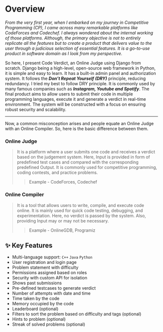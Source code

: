 # Overview

*From the very first year, when I embarked on my journey in Competitive Programming (CP), I came across many remarkable platforms like CodeForces and Codechef. I always wondered about the internal working of those platforms.
Although, the primary objective is not to entirely replicate all the features but to create a product that delivers value to the user through a judicious selection of essential features. It is a go-to-use product in software domain as I look from my perspective.*

So here, I present Code Verdict, an Online Judge using Django from scratch. Django being a high-level, open-source web framework in Python, it is simple and easy to learn. It has a built-in admin panel and authorization system. It follows the ***Don’t Repeat Yourself (DRY)*** principle, reducing redundancy. 
I tried my best to follow DRY principle. It is commonly used by many famous companies such as ***Instagram, Youtube and Spotify***. 
The final product aims to allow users to submit their code in multiple programming languages, execute it and generate a verdict in real-time environment. The system will be constructed with a focus on ensuring robust security and scalability.
___
Now, a common misconception arises and people equate an Online Judge with an Online Compiler. So, here is the basic difference between them.
### **Online Judge**
> It is a platform where a user submits one code and receives a verdict based on the judgement system. Here, Input is provided in form of predefined test cases and compared with the corresponding predefined Output. 
> It is commonly used for competitive programming, coding contests, and practice problems.
>> Example - CodeForces, Codechef

### **Online Compiler**
> It is a tool that allows users to write, compile, and execute code online. It is mainly used for quick code testing, debugging, and experimentation.
> Here, no verdict is passed by the system. Also, providing Input may or may not be necessary.
>> Example - OnlineGDB, Programiz

## ✨ Key Features
- Multi-language support: `C++` `Java` `Python`
- User registration and login page
- Problem statement with difficulty
- Permissions assigned based on roles
- Security with custom API for isolation
- Shows past submissions
- Pre-defined testcases to generate verdict
- Number of attempts with date and time
- Time taken by the code
- Memory occupied by the code
- Leaderboard (optional)
- Filters to sort the problem based on difficulty and tags (optional)
- Hints to problem (optional)
- Streak of solved problems (optional)
